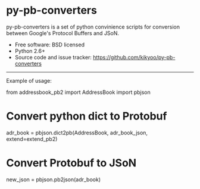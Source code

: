 py-pb-converters
================

py-pb-converters is a set of python convinience scripts for conversion between
Google's Protocol Buffers and JSoN.

* Free software: BSD licensed
* Python 2.6+
* Source code and issue tracker: https://github.com/kikyoo/py-pb-converters


----------------
Example of usage:

from addressbook_pb2 import AddressBook
import pbjson

# Convert python dict to Protobuf
adr_book = pbjson.dict2pb(AddressBook, adr_book_json, extend=extend_pb2)

# Convert Protobuf to JSoN
new_json = pbjson.pb2json(adr_book)

